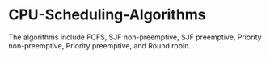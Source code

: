 # CPU-Scheduling-Algorithms
The algorithms include FCFS, SJF non-preemptive, SJF preemptive, Priority non-preemptive, Priority preemptive, and Round robin.
